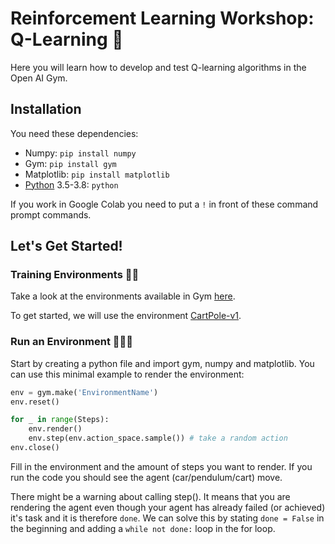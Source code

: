 # Reinforcement Learning Workshop: Q-Learning 🦾

Here you will learn how to develop and test Q-learning algorithms in the Open AI Gym.

## Installation
You need these dependencies:
* Numpy: `pip install numpy`
* Gym: `pip install gym`
* Matplotlib: `pip install matplotlib`
* [Python](https://www.python.org/downloads/windows/) 3.5-3.8: `python`

If you work in Google Colab you need to put a `!` in front of these command prompt commands.


## Let's Get Started!

### Training Environments 🏋🏿
Take a look at the environments available in Gym [here](https://gym.openai.com/envs/#classic_control).

To get started, we will use the environment [CartPole-v1](https://gym.openai.com/envs/CartPole-v1/).

### Run an Environment 🏃🏽‍♀️
Start by creating a python file and import gym, numpy and matplotlib. You can use this minimal example to render the environment:
```python
env = gym.make('EnvironmentName')
env.reset()

for _ in range(Steps):
    env.render()
    env.step(env.action_space.sample()) # take a random action
env.close()
```
Fill in the environment and the amount of steps you want to render.
If you run the code you should see the agent (car/pendulum/cart) move.

There might be a warning about calling step(). It means that you are rendering the agent even though your agent has already failed (or achieved) it's task and it is therefore `done`.
We can solve this by stating `done = False` in the beginning and adding a `while not done:` loop in the for loop.
